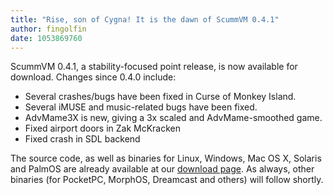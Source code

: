 ```yaml
---
title: "Rise, son of Cygna! It is the dawn of ScummVM 0.4.1"
author: fingolfin
date: 1053869760
---
```


ScummVM 0.4.1, a stability-focused point release, is now available for download. Changes since 0.4.0 include:

*   Several crashes/bugs have been fixed in Curse of Monkey Island.
*   Several iMUSE and music-related bugs have been fixed.
*   AdvMame3X is new, giving a 3x scaled and AdvMame-smoothed game.
*   Fixed airport doors in Zak McKracken
*   Fixed crash in SDL backend

The source code, as well as binaries for Linux, Windows, Mac OS X, Solaris and PalmOS are already available at our [download page](/downloads/). As always, other binaries (for PocketPC, MorphOS, Dreamcast and others) will follow shortly.
